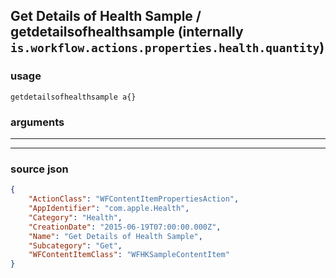 
## Get Details of Health Sample / getdetailsofhealthsample (internally `is.workflow.actions.properties.health.quantity`)



### usage
```
getdetailsofhealthsample a{}
```

### arguments

---



---

### source json

```json
{
	"ActionClass": "WFContentItemPropertiesAction",
	"AppIdentifier": "com.apple.Health",
	"Category": "Health",
	"CreationDate": "2015-06-19T07:00:00.000Z",
	"Name": "Get Details of Health Sample",
	"Subcategory": "Get",
	"WFContentItemClass": "WFHKSampleContentItem"
}
```

